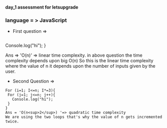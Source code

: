 #### day_1 assessment for letsupgrade

### language = > JavaScript

* First question =>

   ``` For (i=1; I<=n; I++){
Console.log("hi");
}

Ans => 'O(n)' => linear time complexity.
 in above question the time complexity depends upon big O(n)
So this is the linear time complexity where the value of n it depends upon the number of inputs given by the user.


* Second Question => 
```
For (i=1; I<=n; I*=3){
 For (j=1; j<=n; j++){
   Console.log("hi");
 }
}
Ans = 'O(n<sup>2</sup>) '=> quadratic time complexity
We are using the two loops that's why the value of n gets incremented twice.


